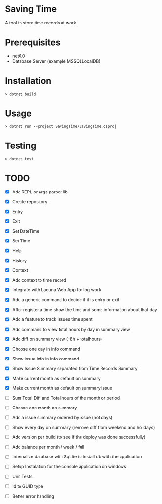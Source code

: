 # Saving Time

A tool to store time records at work

# Prerequisites
- net6.0
- Database Server (example MSSQLLocalDB)

# Installation
```
> dotnet build
```

# Usage
```
> dotnet run --project SavingTime/SavingTime.csproj
```

# Testing
```
> dotnet test
```

# TODO
- [x] Add REPL or args parser lib
- [x] Create repository
- [x] Entry
- [x] Exit
- [x] Set DateTime
- [x] Set Time
- [x] Help
- [x] History
- [x] Context
- [x] Add context to time record
- [x] Integrate with Lacuna Web App for log work
- [x] Add a generic command to decide if it is entry or exit
- [x] After register a time show the time and some information about that day
- [x] Add a feature to track issues time spent
- [x] Add command to view total hours by day in summary view
- [x] Add diff on summary view (-8h + totalhours)
- [x] Choose one day in info command
- [x] Show issue info in info command
- [x] Show Issue Summary separated from Time Records Summary
- [x] Make current month as default on summary
- [x] Make current month as default on summary issue
- [ ] Sum Total Diff and Total hours of the month or period
- [ ] Choose one month on summary 
- [ ] Add a issue summary ordered by issue (not days)
- [ ] Show every day on summary (remove diff from weekend and holidays)

- [ ] Add version per build (to see if the deploy was done successfully)
- [ ] Add balance per month / week / full

- [ ] Internalize database with SqLite to install db with the application
- [ ] Setup Instalation for the console application on windows
- [ ] Unit Tests
- [ ] Id to GUID type
- [ ] Better error handling
